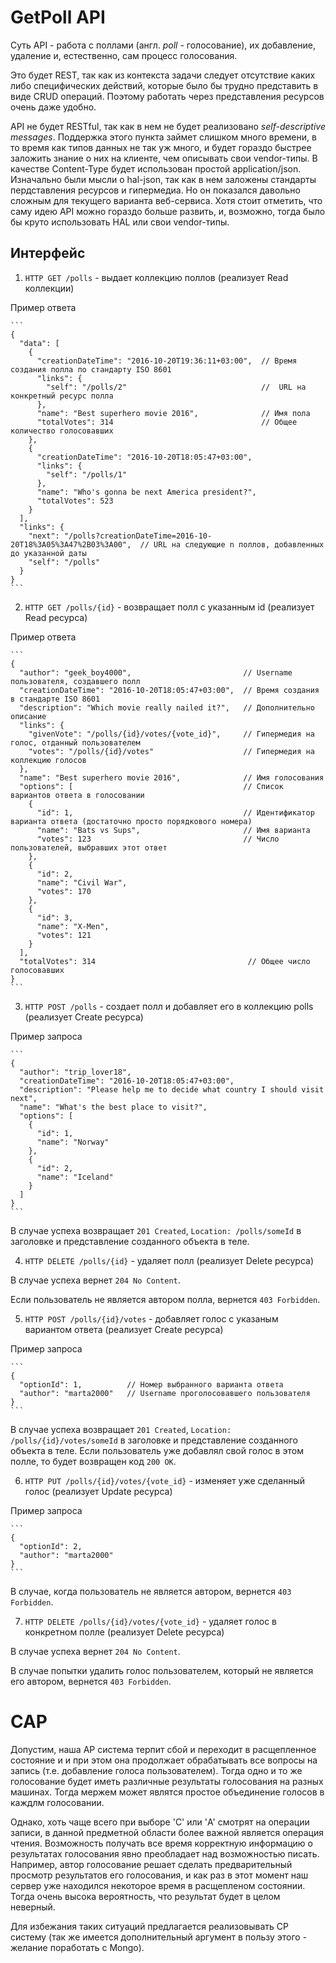 # GetPoll API

Суть API - работа с поллами (англ. *poll* - голосование), их добавление, удаление и, естественно, сам процесс голосования.

Это будет REST, так как из контекста задачи следует отсутствие каких либо специфических действий, которые было бы трудно представить в виде CRUD операций. Поэтому работать через представления ресурсов очень даже удобно.

API не будет RESTful, так как в нем не будет реализовано *self-descriptive messages*. Поддержка этого пункта займет слишком много времени, в то время как типов данных не так уж много, и будет гораздо быстрее заложить знание о них на клиенте, чем описывать свои vendor-типы. В качестве Content-Type будет использован простой application/json. Изначально были мысли о hal-json, так как в нем заложены стандарты пердставления ресурсов и гипермедиа. Но он показался давольно сложным для текущего варианта веб-сервиса. Хотя стоит отметить, что саму идею API можно гораздо больше развить, и, возможно, тогда было бы круто использовать HAL или свои vendor-типы.

## Интерфейс

1. `HTTP GET /polls` - выдает коллекцию поллов (реализует Read коллекции)

  Пример ответа

    ```
    {
      "data": [
        {
          "creationDateTime": "2016-10-20T19:36:11+03:00",  // Время создания полла по стандарту ISO 8601
          "links": {
            "self": "/polls/2"                              //  URL на конкретный ресурс полла
          },
          "name": "Best superhero movie 2016",              // Имя пола
          "totalVotes": 314                                 // Общее количество голосовавших
        },
        {
          "creationDateTime": "2016-10-20T18:05:47+03:00",
          "links": {
            "self": "/polls/1"
          },
          "name": "Who's gonna be next America president?",
          "totalVotes": 523
        }
      ],
      "links": {
        "next": "/polls?creationDateTime=2016-10-20T18%3A05%3A47%2B03%3A00",  // URL на следующие n поллов, добавленных до указанной даты
        "self": "/polls"
      }
    }
    ```

2. `HTTP GET /polls/{id}` - возвращает полл с указанным id (реализует Read ресурса)

  Пример ответа

    ```
    {
      "author": "geek_boy4000",                         // Username пользователя, создавшего полл
      "creationDateTime": "2016-10-20T18:05:47+03:00",  // Время создания в стандарте ISO 8601
      "description": "Which movie really nailed it?",   // Дополнительно описание
      "links": {
        "givenVote": "/polls/{id}/votes/{vote_id}",     // Гипермедия на голос, отданный пользователем
        "votes": "/polls/{id}/votes"                    // Гипермедия на коллекцию голосов
      },
      "name": "Best superhero movie 2016",              // Имя голосования
      "options": [                                      // Список вариантов ответа в голосовании
        {
          "id": 1,                                      // Идентификатор варианта ответа (достаточно просто порядкового номера)
          "name": "Bats vs Sups",                       // Имя варианта
          "votes": 123                                  // Число пользователей, выбравших этот ответ
        },
        {
          "id": 2,
          "name": "Civil War",
          "votes": 170
        },
        {
          "id": 3,
          "name": "X-Men",
          "votes": 121
        }
      ],
      "totalVotes": 314                                  // Общее число голосовавших
    }
    ```

3. `HTTP POST /polls` - создает полл и добавляет его в коллекцию polls (реализует Create ресурса)

  Пример запроса

    ```
    {
      "author": "trip_lover18",
      "creationDateTime": "2016-10-20T18:05:47+03:00",
      "description": "Please help me to decide what country I should visit next",
      "name": "What's the best place to visit?",
      "options": [
        {
          "id": 1,
          "name": "Norway"
        },
        {
          "id": 2,
          "name": "Iceland"
        }
      ]
    }
    ```

  В случае успеха возвращает `201 Created`, `Location: /polls/someId` в заголовке и представление созданного объекта в теле.

4. `HTTP DELETE /polls/{id}` - удаляет полл (реализует Delete рeсурса)

  В случае успеха вернет `204 No Content`.

  Если пользователь не является автором полла, вернется `403 Forbidden`.

5. `HTTP POST /polls/{id}/votes` - добавляет голос с указаным вариантом ответа (реализует Create рeсурса)

  Пример запроса

    ```
    {
      "optionId": 1,          // Номер выбранного варианта ответа
      "author": "marta2000"   // Username проголосовавшего пользователя
    }
    ```

  В случае успеха возвращает `201 Created`, `Location: /polls/{id}/votes/someId` в заголовке и представление созданного объекта в теле. Если пользователь уже добавлял свой голос в этом полле, то будет возвращен код `200 OK`.

6. `HTTP PUT /polls/{id}/votes/{vote_id}` - изменяет уже сделанный голос (реализует Update рeсурса)

  Пример запроса

    ```
    {
      "optionId": 2,
      "author": "marta2000"
    }
    ```
  В случае, когда пользователь не является автором, вернется `403 Forbidden`.

7. `HTTP DELETE /polls/{id}/votes/{vote_id}` - удаляет голос в конкретном полле (реализует Delete рeсурса)

  В случае успеха вернет `204 No Content`.

  В случае попытки удалить голос пользователем, который не является его автором, вернется `403 Forbidden`.


# CAP

Допустим, наша AP система терпит сбой и переходит в расщепленное состояние и и при этом она продолжает обрабатывать все вопросы на запись (т.е. добавление голоса пользователем). Тогда одно и то же голосование будет иметь различные результаты голосования на разных машинах. Тогда мержем может являтся простое объединение голосов в каждлм голосовании.

Однако, хоть чаще всего при выборе 'C' или 'A' смотрят на операции записи, в данной предметной области более важной является операция чтения. Возможность получать все время корректную информацию о результатах голосования явно преобладает над возможностью писать. Например, автор голосование решает сделать предварительный просмотр результатов его голосования, и как раз в этот момент наш сервер уже находился некоторое время в расщепленом состоянии. Тогда очень высока вероятность, что результат будет в целом неверный.

Для избежания таких ситуаций предлагается реализовывать CP систему (так же имеется дополнительный аргумент в пользу этого - желание поработать с Mongo).
